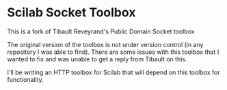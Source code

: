 Scilab Socket Toolbox 
=====================

This is a fork of Tibault Reveyrand's Public Domain Socket toolbox

The original version of the toolbox is not under version control (in any repository I was able to find). There are some issues with this toolbox that I wanted to fix and was unable to get a reply from Tibault on this.

I'll be writing an HTTP toolbox for Scilab that will depend on this toolbox for functionality. 
